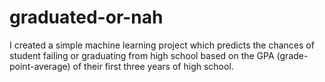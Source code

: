 # graduated-or-nah
I created a simple machine learning project which predicts the chances of student failing or graduating from high school based on the GPA (grade-point-average) of their first three years of high school.
